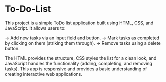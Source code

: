 # To-Do-List
This project is a simple ToDo list application built using HTML, CSS, and JavaScript. It allows users to:

-> Add new tasks via an input field and button.
-> Mark tasks as completed by clicking on them (striking them through).
-> Remove tasks using a delete button.

The HTML provides the structure, CSS styles the list for a clean look, and JavaScript handles the functionality (adding, completing, and removing tasks). This app is responsive and provides a basic understanding of creating interactive web applications.